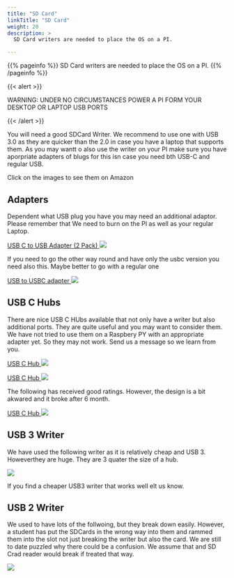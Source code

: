```yaml
---
title: "SD Card"
linkTitle: "SD Card"
weight: 20
description: >
  SD Card writers are needed to place the OS on a PI.

---
```


{{% pageinfo %}}
SD Card writers are needed to place the OS on a PI.
{{% /pageinfo %}}

{{< alert >}}

WARNING: UNDER NO CIRCUMSTANCES POWER A PI FORM YOUR DESKTOP OR LAPTOP USB PORTS

{{< /alert >}}

You will need a good SDCard Writer. We recommend to use one with USB
3.0 as they are quicker than the 2.0 in case you have a laptop that
supports them. As you may wantt o also use the writer on your PI make
sure you have aporpriate adapters of blugs for this isn case you need
bth USB-C and regular USB.


Click on the images to see them on Amazon

## Adapters

Dependent what USB plug you have you may need an additional adaptor.
Please remember that We need to burn on the PI as well as your regular
Laptop.

[USB C to USB Adapter (2 Pack) ![](https://images-na.ssl-images-amazon.com/images/I/613McjAtBvL._AC_UL115_.jpg)](https://www.amazon.com/AUKEY-Adapter-Compatible-Chromebook-Pixelbook/dp/B0719PZQ6Y/ref=sr_1_3?dchild=1&keywords=usb%2Bc%2Bto%2Busb%2Badapter%2Baukey&qid=1600133001&s=electronics&sr=1-3&th=1)

If you need to go the other way round and have only the usbc version you need also this. Maybe better to go with a regular one

[USB to USBC adapter ![](https://images-na.ssl-images-amazon.com/images/I/61VQTtIp-5L._AC_UL115_.jpg)](https://www.amazon.com/Adapter-JXMOX-Compatible-Chargers-Standard/dp/B083JFHGLX/ref=asc_df_B083JFHGLX/?tag=hyprod-20&linkCode=df0&hvadid=416694317409&hvpos=&hvnetw=g&hvrand=16913930356625211946&hvpone=&hvptwo=&hvqmt=&hvdev=c&hvdvcmdl=&hvlocint=&hvlocphy=9016563&hvtargid=pla-909611001298&psc=1&tag=&ref=&adgrpid=94693386435&hvpone=&hvptwo=&hvadid=416694317409&hvpos=&hvnetw=g&hvrand=16913930356625211946&hvqmt=&hvdev=c&hvdvcmdl=&hvlocint=&hvlocphy=9016563&hvtargid=pla-909611001298)

## USB C Hubs

There are nice USB C HUbs available that not only have a writer but
also additional ports. They are quite useful and you may want to
consider them. We have not tried to use them on a Raspbery PY with an
appropriate adapter yet. So they may not work. Send us a message so we
learn from you. 

[USB C Hub ![](https://images-na.ssl-images-amazon.com/images/I/71m8FtAfpjL._AC_UL115_.jpg)](https://www.amazon.com/USB-Hub-Multiport-Adapter-Compatible/dp/B07RL5L8ZL/ref=sxin_9_ac_d_pm?ac_md=2-1-QmV0d2VlbiAkMjAgYW5kICQ1MA%3D%3D-ac_d_pm&cv_ct_cx=usb+c+to+usb+adapter&dchild=1&keywords=usb+c+to+usb+adapter&pd_rd_i=B07RL5L8ZL&pd_rd_r=b2c3b3e2-842f-47b1-b86d-1527dcdf3677&pd_rd_w=MxQND&pd_rd_wg=kKM3C&pf_rd_p=7bce1efb-5229-4289-8758-b64b1d02cfb8&pf_rd_r=26MJN4GX6Q9NCKTCETY5&psc=1&qid=1600130427&sr=1-2-22d05c05-1231-4126-b7c4-3e7a9c0027d0)

[USB C Hub ![](https://images-na.ssl-images-amazon.com/images/I/61ka46siyoL._AC_UL115_.jpg)](https://www.amazon.com/dp/B0833Q5B9S?pd_rd_i=B0833Q5B9S&pd_rd_w=uxOnw&pf_rd_p=56de1c4d-9b3c-4b14-97fa-b11585f6c2d6&pd_rd_wg=kKM3C&pf_rd_r=26MJN4GX6Q9NCKTCETY5&pd_rd_r=b2c3b3e2-842f-47b1-b86d-1527dcdf3677)

The following has received good ratings. However, the design is a bit
akwared and it broke after 6 month.

[USB C Hub ![](https://images-na.ssl-images-amazon.com/images/I/71-HJWs8YyL._AC_UL115_.jpg)](https://www.amazon.com/Anker-MacBook-PowerExpand-Thunderbolt-Delivery/dp/B07YZ48HCT/ref=sr_1_3?dchild=1&keywords=mac+usb+c+dock&qid=1600130596&sr=8-3)

## USB 3 Writer

We have used the following writer as it is relatively cheap and USB 3.
Howeverthey are huge. They are 3 quater the size of a hub. 

[ ![](https://images-na.ssl-images-amazon.com/images/I/61K-VsuSYLL._AC_UL115_.jpg)](https://www.amazon.com/Rocketek-Memory-Reader-Writer-Build/dp/B00IX9ZDKC/ref=sr_1_7?dchild=1&keywords=usb+card+writer&qid=1600130543&sr=8-7)

If you find a cheaper USB3 writer that works well elt us know.

## USB 2 Writer

We used to have lots of the follwoing, but they break down easily.
However, a student has put the SDCards in the wrong
way into them and rammed them into the slot not just breaking the
writer but also the card. We are still to date puzzled why there could
be a confusion. We assume that and SD Crad reader would break if
treated that way.

[![](https://images-na.ssl-images-amazon.com/images/I/61YKoOdo6NL._AC_UL115_.jpg)](https://www.amazon.com/VizGiz-Adapter-MicroSDHC-MicroSD-Transflash/dp/B07BP7CNSQ/ref=sr_1_8?dchild=1&keywords=usb+writer+2.0&qid=1600130765&s=electronics&sr=1-8)
